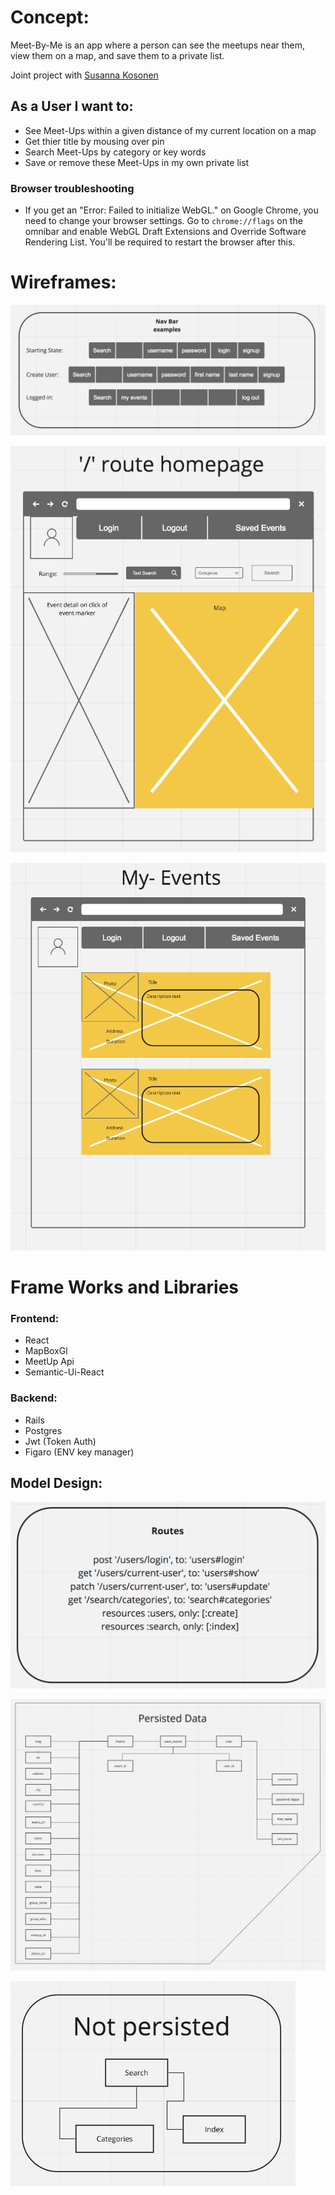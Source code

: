 
# Concept:

Meet-By-Me is an app where a person can see the meetups near them, view them on a map, and save them to a private list. 

Joint project with <a href="https://github.com/sxkosone">Susanna Kosonen</a>

## As a User I want to:
  * See Meet-Ups within a given distance of my current location on a map
  * Get thier title by mousing over pin
  * Search Meet-Ups by category or key words
  * Save or remove these Meet-Ups in my own private list
  
### Browser troubleshooting
- If you get an "Error: Failed to initialize WebGL." on Google Chrome, you need to change your browser settings. Go to `chrome://flags` on the omnibar and enable WebGL Draft Extensions and Override Software Rendering List. You'll be required to restart the browser after this.


# Wireframes:

![Nav Bar States](./public/NavBar.png)

![Main Screen Wireframe image](./public/MainScreenWireframe.png)

![Personal Screen Wireframe image](./public/PersonalPageWireframe.png)



# Frame Works and Libraries

### Frontend:

* React
* MapBoxGl
* MeetUp Api
* Semantic-Ui-React

### Backend:

* Rails
* Postgres
* Jwt (Token Auth)
* Figaro (ENV key manager) 



## Model Design:
![Data Base Routes](./public/Routes.png)

![Persisted Data Base Map](./public/PersistedData.png)

![Non-Persisted Data Base Map](./public/NonPersistedData.png)



